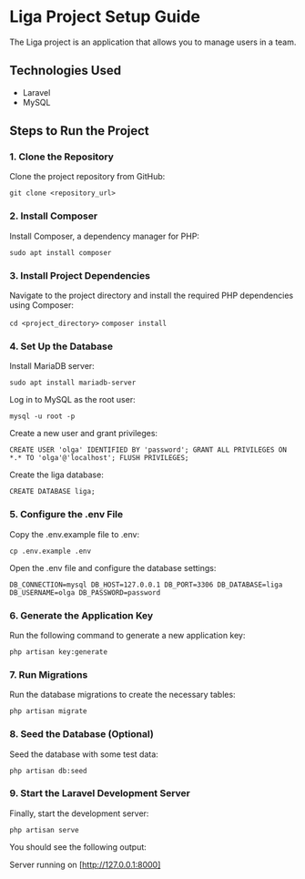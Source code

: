 # Liga Project Setup Guide

The Liga project is an application that allows you to manage users in a team.

## Technologies Used

-   Laravel
-   MySQL 

## Steps to Run the Project

### 1. Clone the Repository

Clone the project repository from GitHub:

`git clone <repository_url>`

### 2. Install Composer

Install Composer, a dependency manager for PHP:

`sudo apt install composer`

### 3. Install Project Dependencies

Navigate to the project directory and install the required PHP dependencies using Composer:

`cd <project_directory>`
`composer install`

### 4. Set Up the Database

Install MariaDB server:

`sudo apt install mariadb-server`

Log in to MySQL as the root user:

`mysql -u root -p`

Create a new user and grant privileges:

`CREATE USER 'olga' IDENTIFIED BY 'password';
GRANT ALL PRIVILEGES ON *.* TO 'olga'@'localhost';
FLUSH PRIVILEGES;`

Create the liga database:

`CREATE DATABASE liga;`

### 5. Configure the .env File

Copy the .env.example file to .env:

`cp .env.example .env`

Open the .env file and configure the database settings:

`DB_CONNECTION=mysql
DB_HOST=127.0.0.1
DB_PORT=3306
DB_DATABASE=liga
DB_USERNAME=olga
DB_PASSWORD=password`

### 6. Generate the Application Key

Run the following command to generate a new application key:

`php artisan key:generate`

### 7. Run Migrations

Run the database migrations to create the necessary tables:

`php artisan migrate`

### 8. Seed the Database (Optional)

Seed the database with some test data:

`php artisan db:seed`

### 9. Start the Laravel Development Server

Finally, start the development server:

`php artisan serve`

You should see the following output:

Server running on [http://127.0.0.1:8000]
